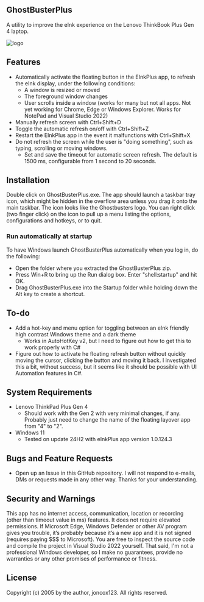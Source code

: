 ## GhostBusterPlus
A utility to improve the eInk experience on the Lenovo ThinkBook Plus Gen 4 laptop.

![logo](https://github.com/user-attachments/assets/def07e61-7fb3-45f7-be4b-e5d81a81018c)

## Features
- Automatically activate the floating button in the EInkPlus app, to refresh the eInk display, under the following conditions:
   - A window is resized or moved
   - The foreground window changes
   - User scrolls inside a window (works for many but not all apps. Not yet working for Chrome, Edge or Windows Explorer. Works for NotePad and Visual Studio 2022)
- Manually refresh screen with Ctrl+Shift+D
- Toggle the automatic refresh on/off with Ctrl+Shift+Z
- Restart the EInkPlus app in the event it malfunctions with Ctrl+Shift+X
- Do not refresh the screen while the user is "doing something", such as typing, scrolling or moving windows.
   - Set and save the timeout for automatic screen refresh. The default is 1500 ms, configurable from 1 second to 20 seconds.

 ## Installation
 Double click on GhostBusterPlus.exe. The app should launch a taskbar tray icon, which might be hidden in the overflow area unless you drag it onto the main taskbar.
 The icon looks like the Ghostbusters logo. You can right click (two finger click) on the icon to pull up a menu listing the options, configurations and hotkeys, or to quit.

 ### Run automatically at startup
 To have Windows launch GhostBusterPlus automatically when you log in, do the following:
 - Open the folder where you extracted the GhostBusterPlus zip.
 - Press Win+R to bring up the Run dialog box. Enter "shell:startup" and hit OK.
 - Drag GhostBusterPlus.exe into the Startup folder while holding down the Alt key to create a shortcut.

 ## To-do
 - Add a hot-key and menu option for toggling between an eInk friendly high contrast Windows theme and a dark theme
    - Works in AutoHotKey v2, but I need to figure out how to get this to work properly with C#
 - Figure out how to activate he floating refresh button without quickly moving the cursor, clicking the button and moving it back. I investigated this a bit, without success, but it seems like it should be possible with UI Automation features in C#.

## System Requirements
- Lenovo ThinkPad Plus Gen 4
  - Should work with the Gen 2 with very minimal changes, if any. Probably just need to change the name of the floating layover app from "4" to "2".
- Windows 11
  - Tested on update 24H2 with eInkPlus app version 1.0.124.3

## Bugs and Feature Requests
- Open up an Issue in this GitHub repository. I will not respond to e-mails, DMs or requests made in any other way. Thanks for your understanding.

## Security and Warnings
This app has no internet access, communication, location or recording (other than timeout value in ms) features. It does not require elevated permissions.
If Microsoft Edge, Windows Defender or other AV program gives you trouble, it’s probably because it’s a new app and it is not signed (requires paying $$$ to Microsoft).
You are free to inspect the source code and compile the project in Visual Studio 2022 yourself. That said, I'm not a professional Windows developer, so I make no guarantees,
provide no warranties or any other promises of performance or fitness. 

## License
Copyright (c) 2005 by the author, joncox123. All rights reserved.
